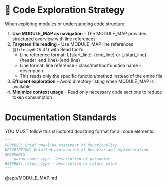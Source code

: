 
# 🔄 Code Exploration Strategy

When exploring modules or understanding code structure:

1. **Use MODULE_MAP as navigation** - The MODULE_MAP provides structured overview with line references
2. **Targeted file reading** - Use MODULE_MAP line references (`@file.py#L26-42`) with Read tool's.
    - Line reference format: L{start_line}-{end_line} or L{start_line}-{header_end_line}-{end_line}
    - Line format: line reference - class/method/function name - description
    - This reads only the specific function/method instead of the entire file
3. **Efficient exploration** - Avoid directory listing when MODULE_MAP is available
4. **Minimize context usage** - Read only necessary code sections to reduce token consumption

# Documentation Standards

YOU MUST follow this structured docstring format for all code elements:

```python
"""
PURPOSE: Brief one-line statement of functionality
DESCRIPTION: Detailed explanation of behavior and implementation
ARGUMENTS:
    param_name: type - Description of parameter
RETURNS: return_type - Description of return value
"""
```

@app/MODULE_MAP.md
